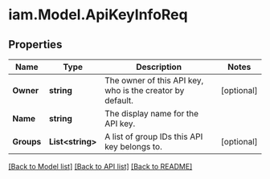 # iam.Model.ApiKeyInfoReq
## Properties

Name | Type | Description | Notes
------------ | ------------- | ------------- | -------------
**Owner** | **string** | The owner of this API key, who is the creator by default. | [optional] 
**Name** | **string** | The display name for the API key. | 
**Groups** | **List&lt;string&gt;** | A list of group IDs this API key belongs to. | [optional] 

[[Back to Model list]](../README.md#documentation-for-models) [[Back to API list]](../README.md#documentation-for-api-endpoints) [[Back to README]](../README.md)

